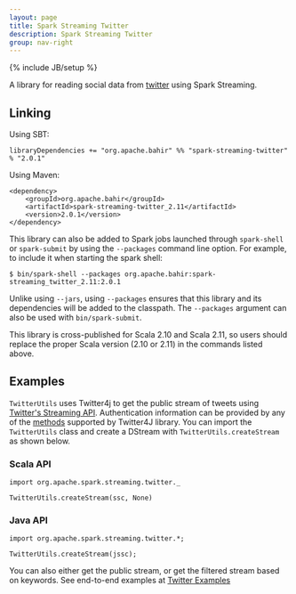 ```yaml
---
layout: page
title: Spark Streaming Twitter
description: Spark Streaming Twitter
group: nav-right
---
```

<!--
{% comment %}
Licensed to the Apache Software Foundation (ASF) under one or more
contributor license agreements.  See the NOTICE file distributed with
this work for additional information regarding copyright ownership.
The ASF licenses this file to you under the Apache License, Version 2.0
(the "License"); you may not use this file except in compliance with
the License.  You may obtain a copy of the License at

http://www.apache.org/licenses/LICENSE-2.0

Unless required by applicable law or agreed to in writing, software
distributed under the License is distributed on an "AS IS" BASIS,
WITHOUT WARRANTIES OR CONDITIONS OF ANY KIND, either express or implied.
See the License for the specific language governing permissions and
limitations under the License.
{% endcomment %}
-->

{% include JB/setup %}

A library for reading social data from [twitter](http://twitter.com/) using Spark Streaming. 

## Linking

Using SBT:

    libraryDependencies += "org.apache.bahir" %% "spark-streaming-twitter" % "2.0.1"

Using Maven:

    <dependency>
        <groupId>org.apache.bahir</groupId>
        <artifactId>spark-streaming-twitter_2.11</artifactId>
        <version>2.0.1</version>
    </dependency>

This library can also be added to Spark jobs launched through `spark-shell` or `spark-submit` by using the `--packages` command line option.
For example, to include it when starting the spark shell:

    $ bin/spark-shell --packages org.apache.bahir:spark-streaming_twitter_2.11:2.0.1

Unlike using `--jars`, using `--packages` ensures that this library and its dependencies will be added to the classpath.
The `--packages` argument can also be used with `bin/spark-submit`.

This library is cross-published for Scala 2.10 and Scala 2.11, so users should replace the proper Scala version (2.10 or 2.11) in the commands listed above.


## Examples

`TwitterUtils` uses Twitter4j to get the public stream of tweets using [Twitter's Streaming API](https://dev.twitter.com/docs/streaming-apis). Authentication information
can be provided by any of the [methods](http://twitter4j.org/en/configuration.html) supported by Twitter4J library. You can import the `TwitterUtils` class and create a DStream with `TwitterUtils.createStream` as shown below.

### Scala API

    import org.apache.spark.streaming.twitter._

    TwitterUtils.createStream(ssc, None)

### Java API

    import org.apache.spark.streaming.twitter.*;

    TwitterUtils.createStream(jssc);


You can also either get the public stream, or get the filtered stream based on keywords. 
See end-to-end examples at [Twitter Examples](https://github.com/apache/bahir/tree/master/streaming-twitter/examples)